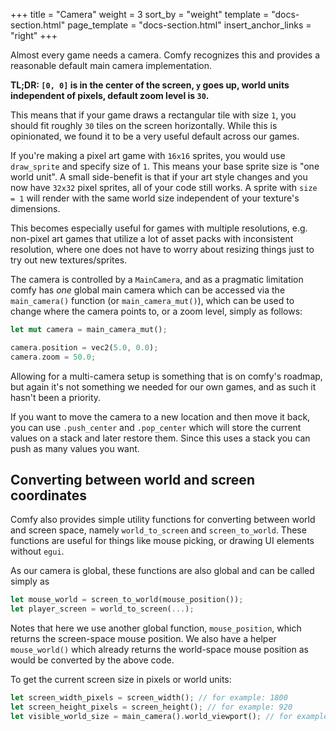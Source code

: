 +++
title = "Camera"
weight = 3
sort_by = "weight"
template = "docs-section.html"
page_template = "docs-section.html"
insert_anchor_links = "right"
+++

Almost every game needs a camera. Comfy recognizes this and provides a
reasonable default main camera implementation.

**TL;DR: `[0, 0]` is in the center of the screen, `y` goes up, world units
independent of pixels, default zoom level is `30`.**

This means that if your game draws a rectangular tile with size `1`, you should
fit roughly `30` tiles on the screen horizontally. While this is opinionated,
we found it to be a very useful default across our games.

If you're making a pixel art game with `16x16` sprites, you would use
`draw_sprite` and specify size of `1`. This means your base sprite size is "one
world unit". A small side-benefit is that if your art style changes and you now
have `32x32` pixel sprites, all of your code still works. A sprite with `size =
1` will render with the same world size independent of your texture's
dimensions.

This becomes especially useful for games with multiple resolutions, e.g.
non-pixel art games that utilize a lot of asset packs with inconsistent
resolution, where one does not have to worry about resizing things just to try
out new textures/sprites.

The camera is controlled by a `MainCamera`, and as a pragmatic limitation comfy
has _one_ global main camera which can be accessed via the `main_camera()`
function (or `main_camera_mut()`), which can be used to change where the camera
points to, or a zoom level, simply as follows:

```rust
let mut camera = main_camera_mut();

camera.position = vec2(5.0, 0.0);
camera.zoom = 50.0;
```

Allowing for a multi-camera setup is something that is on comfy's roadmap, but again
it's not something we needed for our own games, and as such it hasn't been a priority.

If you want to move the camera to a new location and then move it back, you can
use `.push_center` and `.pop_center` which will store the current values on a
stack and later restore them. Since this uses a stack you can push as many
values you want.

## Converting between world and screen coordinates

Comfy also provides simple utility functions for converting between world and
screen space, namely `world_to_screen` and `screen_to_world`. These functions
are useful for things like mouse picking, or drawing UI elements without `egui`.

As our camera is global, these functions are also global and can be called simply as

```rust
let mouse_world = screen_to_world(mouse_position());
let player_screen = world_to_screen(...);
```

Notes that here we use another global function, `mouse_position`, which returns
the screen-space mouse position. We also have a helper `mouse_world()` which
already returns the world-space mouse position as would be converted by the
above code.

To get the current screen size in pixels or world units:
```rust
let screen_width_pixels = screen_width(); // for example: 1800
let screen_height_pixels = screen_height(); // for example: 920
let visible_world_size = main_camera().world_viewport(); // for example: 30.0 x 16.8
```
